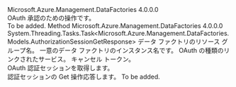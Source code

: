 <Type Name="IOAuthOperations" FullName="Microsoft.Azure.Management.DataFactories.IOAuthOperations">
  <TypeSignature Language="C#" Value="public interface IOAuthOperations" />
  <TypeSignature Language="ILAsm" Value=".class public interface auto ansi abstract IOAuthOperations" />
  <TypeSignature Language="DocId" Value="T:Microsoft.Azure.Management.DataFactories.IOAuthOperations" />
  <TypeSignature Language="VB.NET" Value="Public Interface IOAuthOperations" />
  <TypeSignature Language="F#" Value="type IOAuthOperations = interface" />
  <AssemblyInfo>
    <AssemblyName>Microsoft.Azure.Management.DataFactories</AssemblyName>
    <AssemblyVersion>4.0.0.0</AssemblyVersion>
  </AssemblyInfo>
  <Interfaces />
  <Docs>
    <summary>
            OAuth 承認のための操作です。
            </summary>
    <remarks>To be added.</remarks>
  </Docs>
  <Members>
    <Member MemberName="GetAsync">
      <MemberSignature Language="C#" Value="public System.Threading.Tasks.Task&lt;Microsoft.Azure.Management.DataFactories.Models.AuthorizationSessionGetResponse&gt; GetAsync (string resourceGroupName, string dataFactoryName, string linkedServiceType, System.Threading.CancellationToken cancellationToken);" />
      <MemberSignature Language="ILAsm" Value=".method public hidebysig newslot virtual instance class System.Threading.Tasks.Task`1&lt;class Microsoft.Azure.Management.DataFactories.Models.AuthorizationSessionGetResponse&gt; GetAsync(string resourceGroupName, string dataFactoryName, string linkedServiceType, valuetype System.Threading.CancellationToken cancellationToken) cil managed" />
      <MemberSignature Language="DocId" Value="M:Microsoft.Azure.Management.DataFactories.IOAuthOperations.GetAsync(System.String,System.String,System.String,System.Threading.CancellationToken)" />
      <MemberSignature Language="F#" Value="abstract member GetAsync : string * string * string * System.Threading.CancellationToken -&gt; System.Threading.Tasks.Task&lt;Microsoft.Azure.Management.DataFactories.Models.AuthorizationSessionGetResponse&gt;" Usage="iOAuthOperations.GetAsync (resourceGroupName, dataFactoryName, linkedServiceType, cancellationToken)" />
      <MemberType>Method</MemberType>
      <AssemblyInfo>
        <AssemblyName>Microsoft.Azure.Management.DataFactories</AssemblyName>
        <AssemblyVersion>4.0.0.0</AssemblyVersion>
      </AssemblyInfo>
      <ReturnValue>
        <ReturnType>System.Threading.Tasks.Task&lt;Microsoft.Azure.Management.DataFactories.Models.AuthorizationSessionGetResponse&gt;</ReturnType>
      </ReturnValue>
      <Parameters>
        <Parameter Name="resourceGroupName" Type="System.String" />
        <Parameter Name="dataFactoryName" Type="System.String" />
        <Parameter Name="linkedServiceType" Type="System.String" />
        <Parameter Name="cancellationToken" Type="System.Threading.CancellationToken" />
      </Parameters>
      <Docs>
        <param name="resourceGroupName">
            データ ファクトリのリソース グループ名。
            </param>
        <param name="dataFactoryName">
            一意のデータ ファクトリのインスタンス名です。
            </param>
        <param name="linkedServiceType">
            OAuth の種類のリンクされたサービス。
            </param>
        <param name="cancellationToken">
            キャンセル トークン。
            </param>
        <summary>
            OAuth 認証セッションを取得します。
            </summary>
        <returns>
            認証セッションの Get 操作応答します。
            </returns>
        <remarks>To be added.</remarks>
      </Docs>
    </Member>
  </Members>
</Type>
